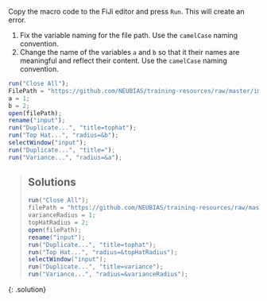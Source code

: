 Copy the macro code to the FiJi editor and press `Run`. This will create an error.
1. Fix the variable naming for the file path. Use  the `camelCase` naming convention.
2. Change the name of the variables `a` and `b` so that it their names are meaningful and reflect their content. Use the `camelCase` naming convention.

```javascript
run("Close All");
FilePath = "https://github.com/NEUBIAS/training-resources/raw/master/image_data/xy_16bit__autophagosomes.tif";
a = 1;
b = 2;
open(filePath);
rename("input");
run("Duplicate...", "title=tophat");
run("Top Hat...", "radius=&b");
selectWindow("input");
run("Duplicate...", "title=");
run("Variance...", "radius=&a");
```

> ## Solutions
> ```javascript
> run("Close All");
> filePath = "https://github.com/NEUBIAS/training-resources/raw/master/image_data/xy_16bit__autophagosomes.tif";
> varianceRadius = 1;
> topHatRadius = 2;
> open(filePath);
> rename("input");
> run("Duplicate...", "title=tophat");
> run("Top Hat...", "radius=&topHatRadius");
> selectWindow("input");
> run("Duplicate...", "title=variance");
> run("Variance...", "radius=&varianceRadius");
> ```
{: .solution}



